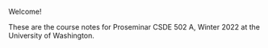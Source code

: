 Welcome!

These are the course notes for Proseminar CSDE 502 A, Winter 2022 at the University of Washington.